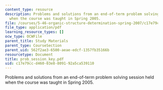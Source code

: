 ```yaml
---
content_type: resource
description: Problems and solutions from an end-of-term problem solving session held
  when the course was taught in Spring 2005.
file: /courses/5-46-organic-structure-determination-spring-2007/c17e79ccd46003e8809192a5ca539110_prob_session_key.pdf
file_type: application/pdf
learning_resource_types: []
ocw_type: OCWFile
parent_title: Study Materials
parent_type: CourseSection
parent_uid: 562f2ae3-6500-aeae-edcf-1357fb35166b
resourcetype: Document
title: prob_session_key.pdf
uid: c17e79cc-d460-03e8-8091-92a5ca539110
---
```

Problems and solutions from an end-of-term problem solving session held when the course was taught in Spring 2005.

